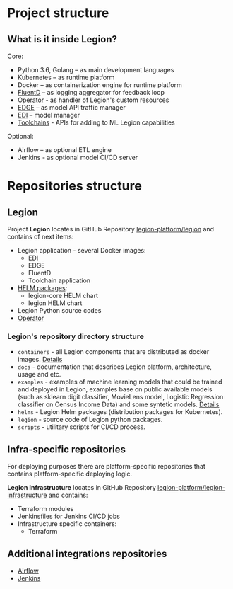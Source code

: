 # Project structure

## What is it inside Legion?
Core:
* Python 3.6, Golang – as main development languages
* Kubernetes – as runtime platform
* Docker – as containerization engine for runtime platform
* [FluentD](./cmp_feedback.md) – as logging aggregator for feedback loop
* [Operator](./cmp_operator.md) - as handler of Legion's custom resources
* [EDGE](./cmp_edge.md) – as model API traffic manager
* [EDI](./cmp_edi.md) – model manager
* [Toolchains](./tlch_about.md) - APIs for adding to ML Legion capabilities

Optional:
* Airflow – as optional ETL engine
* Jenkins - as optional model CI/CD server


# Repositories structure
## Legion
Project **Legion** locates in GitHub Repository [legion-platform/legion](https://github.com/legion-platform/legion) and contains of next items:

* Legion application - several Docker images:
  * EDI
  * EDGE
  * FluentD
  * Toolchain application
* [HELM packages](./gen_distros.md):
  * legion-core HELM chart
  * legion HELM chart
* Legion Python source codes
* [Operator](./cmp_operator.md)

### Legion's repository directory structure
* `containers` - all Legion components that are distributed as docker images. [Details](containers/README.md)
* `docs` - documentation that describes Legion platform, architecture, usage and etc.
* `examples` - examples of machine learning models that could be trained and deployed in Legion, examples base on public available models (such as sklearn digit classifier, MovieLens model, Logistic Regression classifier on Census Income Data) and some syntetic models. [Details](examples/README.md)
* `helms` - Legion Helm packages (distribution packages for Kubernetes).
* `legion` - source code of Legion python packages.
* `scripts` - utilitary scripts for CI/CD process.

## Infra-specific repositories
For deploying purposes there are platform-specific repositories that contains platform-specific deploying logic.

**Legion Infrastructure** locates in GitHub Repository [legion-platform/legion-infrastructure](https://github.com/legion-platform/legion-infrastructure) and contains:
* Terraform modules
* Jenkinsfiles for Jenkins CI/CD jobs
* Infrastructure specific containers:
  * Terraform

## Additional integrations repositories
* [Airflow](https://github.com/legion-platform/legion-airflow)
* [Jenkins](https://github.com/legion-platform/legion-jenkins)
